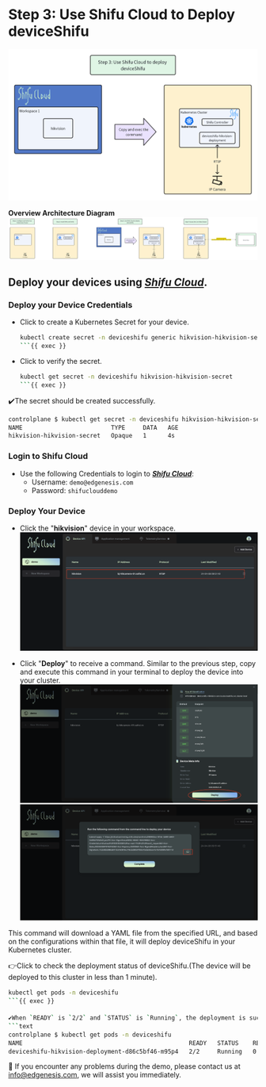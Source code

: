 # Step 3: Use Shifu Cloud to Deploy deviceShifu

![step3](../../images/shifu-cloud-camera-demo/step3.png)

**Overview Architecture Diagram**
![Architecture](../../images/shifu-cloud-demo-simple/overview.png)

## Deploy your devices using [***Shifu Cloud***](https://shifucloud.testing.shifu.dev/).


### Deploy your Device Credentials

- Click to create a Kubernetes Secret for your device.
    ```bash
    kubectl create secret -n deviceshifu generic hikvision-hikvision-secret  --from-literal=IP_CAMERA_PASSWORD=HelloShifu
    ```{{ exec }}

- Click to verify the secret.
    ```bash
    kubectl get secret -n deviceshifu hikvision-hikvision-secret
    ```{{ exec }}

✔️The secret should be created successfully.

```bash
controlplane $ kubectl get secret -n deviceshifu hikvision-hikvision-secret
NAME                         TYPE     DATA   AGE
hikvision-hikvision-secret   Opaque   1      4s
```

### Login to Shifu Cloud

- Use the following Credentials to login to [***Shifu Cloud***](https://shifucloud.testing.shifu.dev/):
  - Username: `demo@edgenesis.com`
  - Password: `shifuclouddemo`

### Deploy Your Device

- Click the "**hikvision**" device in your workspace.
![hikvision](../../images/shifu-cloud-demo-simple/select-device.png)

- Click "**Deploy**" to receive a command. Similar to the previous step, copy and execute this command in your terminal to deploy the device into your cluster.
![deploy](../../images/shifu-cloud-demo-simple/deploy-button.png)
![deploy-command](../../images/shifu-cloud-demo-simple/copy-command.png)

This command will download a YAML file from the specified URL, and based on the configurations within that file, it will deploy deviceShifu in your Kubernetes cluster.

👉Click to check the deployment status of deviceShifu.(The device will be deployed to this cluster in less than 1 minute).

```bash
kubectl get pods -n deviceshifu
```{{ exec }}

✔️When `READY` is `2/2` and `STATUS` is `Running`, the deployment is successfull.
```text
controlplane $ kubectl get pods -n deviceshifu
NAME                                               READY   STATUS    RESTARTS   AGE
deviceshifu-hikvision-deployment-d86c5bf46-m95p4   2/2     Running   0          24s
```

🔔 If you encounter any problems during the demo, please contact us at [info@edgenesis.com](mailto:info@edgenesis.com), we will assist you immediately.
